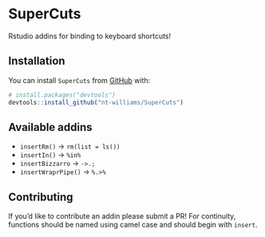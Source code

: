 
<!-- README.md is generated from README.Rmd. Please edit that file -->

# SuperCuts

<!-- badges: start -->

<!-- badges: end -->

Rstudio addins for binding to keyboard shortcuts\!

## Installation

You can install `SuperCuts` from
[GitHub](https://github.com/nt-williams/SuperCuts) with:

``` r
# install.packages("devtools")
devtools::install_github("nt-williams/SuperCuts")
```

## Available addins

  - `insertRm()` → `rm(list = ls())`
  - `insertIn()` → `%in%`
  - `insertBizzarro` → `->.;`
  - `insertWraprPipe()` → `%.>%`

## Contributing

If you’d like to contribute an addin please submit a PR\! For
continuity, functions should be named using camel case and should begin
with `insert`.
